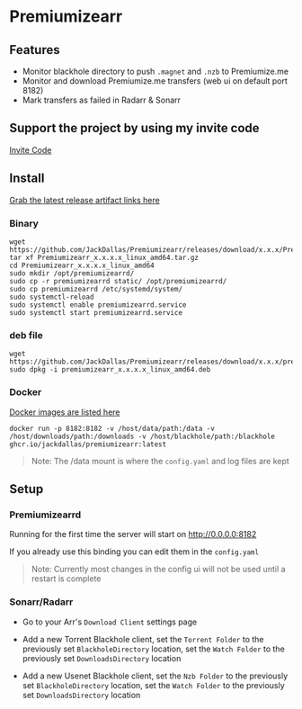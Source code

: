 # Premiumizearr

## Features

- Monitor blackhole directory to push `.magnet` and `.nzb` to Premiumize.me
- Monitor and download Premiumize.me transfers (web ui on default port 8182)
- Mark transfers as failed in Radarr & Sonarr

## Support the project by using my invite code

[Invite Code](https://www.premiumize.me/ref/446038083)

## Install

[Grab the latest release artifact links here](https://github.com/JackDallas/Premiumizearr/releases/)

### Binary

```
wget https://github.com/JackDallas/Premiumizearr/releases/download/x.x.x/Premiumizearr_x.x.x_linux_amd64.tar.gz
tar xf Premiumizearr_x.x.x.x_linux_amd64.tar.gz
cd Premiumizearr_x.x.x.x_linux_amd64
sudo mkdir /opt/premiumizearrd/
sudo cp -r premiumizearrd static/ /opt/premiumizearrd/
sudo cp premiumizearrd /etc/systemd/system/
sudo systemctl-reload
sudo systemctl enable premiumizearrd.service
sudo systemctl start premiumizearrd.service
```

### deb file

```
wget https://github.com/JackDallas/Premiumizearr/releases/download/x.x.x/premiumizearr_x.x.x._linux_amd64.deb
sudo dpkg -i premiumizearr_x.x.x.x_linux_amd64.deb
```

### Docker

[Docker images are listed here](https://github.com/jackdallas/Premiumizearr/pkgs/container/premiumizearr)

`docker run -p 8182:8182 -v /host/data/path:/data -v /host/downloads/path:/downloads -v /host/blackhole/path:/blackhole ghcr.io/jackdallas/premiumizearr:latest`

> Note: The /data mount is where the `config.yaml` and log files are kept

## Setup

### Premiumizearrd

Running for the first time the server will start on http://0.0.0.0:8182

If you already use this binding you can edit them in the `config.yaml` 

> Note: Currently most changes in the config ui will not be used until a restart is complete

### Sonarr/Radarr

- Go to your Arr's `Download Client` settings page

- Add a new Torrent Blackhole client, set the `Torrent Folder` to the previously set `BlackholeDirectory` location, set the `Watch Folder` to the previously set `DownloadsDirectory` location

- Add a new Usenet Blackhole client, set the `Nzb Folder` to the previously set `BlackholeDirectory` location, set the `Watch Folder` to the previously set `DownloadsDirectory` location
